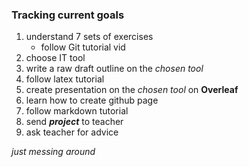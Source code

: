 ### Tracking current goals

1. understand 7 sets of exercises
    - follow Git tutorial vid
1. choose IT tool
1. write a raw draft outline on the *chosen tool*
1. follow latex tutorial
1. create presentation on the *chosen tool* on **Overleaf**
1. learn how to create github page
1. follow markdown tutorial
1. send ***project*** to teacher
1. ask teacher for advice

*just messing around*
